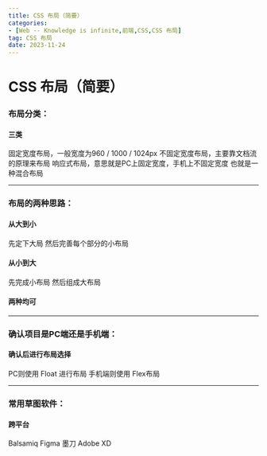 ```yaml
---
title: CSS 布局（简要）
categories: 
- [Web -- Knowledge is infinite,前端,CSS,CSS 布局]
tag: CSS 布局
date: 2023-11-24
---
```

# CSS 布局（简要）
### 布局分类：
#### 三类
固定宽度布局，一般宽度为960 / 1000 / 1024px
不固定宽度布局，主要靠文档流的原理来布局
响应式布局，意思就是PC上固定宽度，手机上不固定宽度
也就是一种混合布局

---

### 布局的两种思路：
#### 从大到小
先定下大局
然后完善每个部分的小布局
#### 从小到大
先完成小布局
然后组成大布局
#### 两种均可

---

### 确认项目是PC端还是手机端：
#### 确认后进行布局选择
PC则使用  Float 进行布局
手机端则使用 Flex布局

---

### 常用草图软件：
#### 跨平台
Balsamiq
Figma
墨刀
Adobe XD
